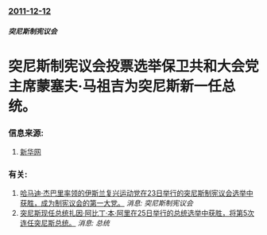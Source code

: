 ### [2011-12-12](/news/2011/12/12/index.md)

##### 突尼斯制宪议会
# 突尼斯制宪议会投票选举保卫共和大会党主席蒙塞夫·马祖吉为突尼斯新一任总统。




### 信息来源:

1. [新华网](http://news.xinhuanet.com/world/2011-12/13/c_122412247.htm)

### 有关:

1. [哈马迪·杰巴里率领的伊斯兰复兴运动党在23日举行的突尼斯制宪议会选举中获胜，成为制宪议会的第一大党。](/news/2011/10/27/哈马迪-杰巴里率领的伊斯兰复兴运动党在23日举行的突尼斯制宪议会选举中获胜-成为制宪议会的第一大党.md) _消息: 突尼斯制宪议会_
2. [ 突尼斯现任总统扎因·阿比丁·本·阿里在25日举行的总统选举中获胜，将第5次连任突尼斯总统。](/news/2009/10/26/突尼斯现任总统扎因-阿比丁-本-阿里在25日举行的总统选举中获胜-将第5次连任突尼斯总统.md) _消息: 总统_
